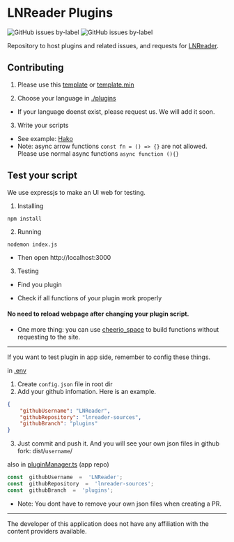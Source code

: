   

# LNReader Plugins

<p>

<img  alt="GitHub issues by-label"  src="https://img.shields.io/github/issues/lnreader/lnreader-sources/Source%20Request?color=success&label=source%20requests">

<img  alt="GitHub issues by-label"  src="https://img.shields.io/github/issues/lnreader/lnreader-sources/Bug?color=red&label=bugs">

</p>

Repository to host plugins and related issues, and requests for [LNReader](https://github.com/LNReader/lnreader).

## Contributing

1. Please use this [template](./template.js) or [template.min](./template.min.js)

2. Choose your language in [./plugins](./plugins)

+ If your language doenst exist, please request us. We will add it soon.

3. Write your scripts

+ See example: [Hako](./plugins/vietnamese/LNHako.js)
+ Note: async arrow functions `const fn = () => {}` are not allowed. Please use normal async functions `async function (){}`

## Test your script

We use expressjs to make an UI web for testing.

1. Installing

```
npm install
```

2. Running

```
nodemon index.js
```

+ Then open http://localhost:3000

3. Testing

+ Find you plugin

+ Check if all functions of your plugin work properly

#### No need to reload webpage after changing your plugin script.

- One more thing: you can use [cheerio_space](./cheerio_space) to build functions without requesting to the site.

----------

If you want to test plugin in app side, remember to config these things.

in [.env](./.env)

1. Create `config.json` file in root dir
2. Add your github infomation. Here is an example.
```json
{
	"githubUsername": "LNReader",
	"githubRepository": "lnreader-sources",
	"githubBranch": "plugins"
}
```
3. Just commit and push it. And you will see your own json files in github fork: dist/`username`/

also in [pluginManager.ts](https://github.com/LNReader/lnreader/blob/plugins/src/plugins/pluginManager.ts) (app repo)

```ts
const  githubUsername  =  'LNReader';
const  githubRepository  =  'lnreader-sources';
const  githubBranch  =  'plugins';
```

- Note: You dont have to remove your own json files when creating a PR.

----------

The developer of this application does not have any affiliation with the content providers available.
